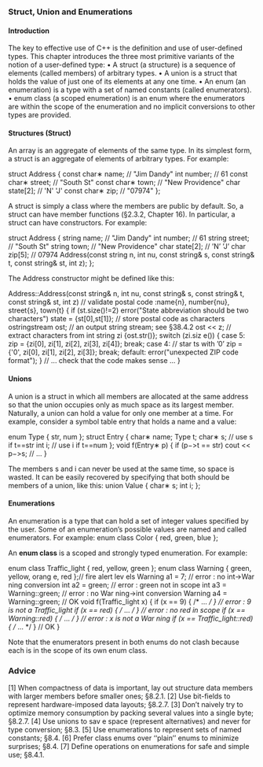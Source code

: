 ### Struct, Union and Enumerations

#### Introduction
The key to effective use of C++ is the definition and use of user-defined types. This chapter introduces the three most primitive variants of the notion of a user-defined type:
• A struct (a structure) is a sequence of elements (called members) of arbitrary types.
• A union is a struct that holds the value of just one of its elements at any one time.
• An enum (an enumeration) is a type with a set of named constants (called enumerators).
• enum class (a scoped enumeration) is an enum where the enumerators are within the scope
of the enumeration and no implicit conversions to other types are provided.

#### Structures (Struct)

An array is an aggregate of elements of the same type. In its simplest form, a struct is an aggregate
of elements of arbitrary types. For example:

struct Address {
const char∗ name; // "Jim Dandy"
int number; // 61
const char∗ street; // "South St"
const char∗ town; // "New Providence"
char state[2]; // 'N' 'J'
const char∗ zip; // "07974"
};

A struct is simply a class where the members are public by default. So, a struct can have member
functions (§2.3.2, Chapter 16). In particular, a struct can have constructors. For example:

struct Address {
string name; // "Jim Dandy"
int number; // 61
string street; // "South St"
string town; // "New Providence"
char state[2]; // ’N’ ’J’
char zip[5]; // 07974
Address(const string n, int nu, const string& s, const string& t, const string& st, int z);
};

The Address constructor might be defined like this:

Address::Address(const string& n, int nu, const string& s, const string& t, const string& st, int z)
// validate postal code
:name{n},
number{nu},
street{s},
town{t}
{
if (st.size()!=2)
error("State abbreviation should be two characters")
state = {st[0],st[1]}; // store postal code as characters
ostringstream ost; // an output string stream; see §38.4.2
ost << z; // extract characters from int
string zi {ost.str()};
switch (zi.siz e()) {
case 5:
zip = {zi[0], zi[1], zi[2], zi[3], zi[4]};
break;
case 4: // star ts with ’0’
zip = {'0', zi[0], zi[1], zi[2], zi[3]};
break;
default:
error("unexpected ZIP code format");
}
// ... check that the code makes sense ...
}

#### Unions
A union is a struct in which all members are allocated at the same address so that the union occupies only as much space as its largest member. Naturally, a union can hold a value for only one
member at a time. For example, consider a symbol table entry that holds a name and a value:

enum Type { str, num };
struct Entry {
char∗ name;
Type t;
char∗ s; // use s if t==str
int i; // use i if t==num
};
void f(Entry∗ p)
{
if (p−>t == str)
cout << p−>s;
// ...
}

The members s and i can never be used at the same time, so space is wasted. It can be easily recovered by specifying that both should be members of a union, like this:
union Value {
char∗ s;
int i;
};

#### Enumerations
An enumeration is a type that can hold a set of integer values specified by the user.
Some of an enumeration’s possible values are named and called enumerators. For example:
enum class Color { red, green, blue };

An **enum class** is a scoped and strongly typed enumeration. For example:

enum class Traffic_light { red, yellow, green };
enum class Warning { green, yellow, orang e, red };// fire alert lev els
Warning a1 = 7; // error : no int->War ning conversion
int a2 = green; // error : green not in scope
int a3 = Warning::green; // error : no War ning->int conversion
Warning a4 = Warning::green; // OK
void f(Traffic_light x)
{
if (x == 9) { /* ... */ } // error : 9 is not a Traffic_light
if (x == red) { /* ... */ } // error : no red in scope
if (x == Warning::red) { /* ... */ } // error : x is not a War ning
if (x == Traffic_light::red) { /* ... */ } // OK
}

Note that the enumerators present in both enums do not clash because each is in the scope of its
own enum class.

### Advice
[1] When compactness of data is important, lay out structure data members with larger members
before smaller ones; §8.2.1.
[2] Use bit-fields to represent hardware-imposed data layouts; §8.2.7.
[3] Don’t naively try to optimize memory consumption by packing several values into a single
byte; §8.2.7.
[4] Use unions to sav e space (represent alternatives) and never for type conversion; §8.3.
[5] Use enumerations to represent sets of named constants; §8.4.
[6] Prefer class enums over ‘‘plain’’ enums to minimize surprises; §8.4.
[7] Define operations on enumerations for safe and simple use; §8.4.1.